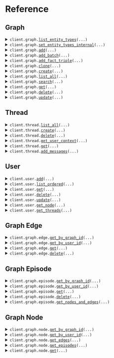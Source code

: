 # Reference
## Graph
<details><summary><code>client.graph.<a href="src/zep_cloud/graph/client.py">list_entity_types</a>(...)</code></summary>
<dl>
<dd>

#### 📝 Description

<dl>
<dd>

<dl>
<dd>

Returns all entity types for a project, user, or graph.
</dd>
</dl>
</dd>
</dl>

#### 🔌 Usage

<dl>
<dd>

<dl>
<dd>

```python
from zep_cloud import Zep

client = Zep(
    api_key="YOUR_API_KEY",
)
client.graph.list_entity_types()

```
</dd>
</dl>
</dd>
</dl>

#### ⚙️ Parameters

<dl>
<dd>

<dl>
<dd>

**user_id:** `typing.Optional[str]` — User ID to get user-specific entity types
    
</dd>
</dl>

<dl>
<dd>

**graph_id:** `typing.Optional[str]` — Graph ID to get graph-specific entity types
    
</dd>
</dl>

<dl>
<dd>

**request_options:** `typing.Optional[RequestOptions]` — Request-specific configuration.
    
</dd>
</dl>
</dd>
</dl>


</dd>
</dl>
</details>

<details><summary><code>client.graph.<a href="src/zep_cloud/graph/client.py">set_entity_types_internal</a>(...)</code></summary>
<dl>
<dd>

#### 📝 Description

<dl>
<dd>

<dl>
<dd>

Sets the entity types for multiple users and graphs, replacing any existing ones.
</dd>
</dl>
</dd>
</dl>

#### 🔌 Usage

<dl>
<dd>

<dl>
<dd>

```python
from zep_cloud import Zep

client = Zep(
    api_key="YOUR_API_KEY",
)
client.graph.set_entity_types_internal()

```
</dd>
</dl>
</dd>
</dl>

#### ⚙️ Parameters

<dl>
<dd>

<dl>
<dd>

**edge_types:** `typing.Optional[typing.Sequence[EdgeType]]` 
    
</dd>
</dl>

<dl>
<dd>

**entity_types:** `typing.Optional[typing.Sequence[EntityType]]` 
    
</dd>
</dl>

<dl>
<dd>

**graph_ids:** `typing.Optional[typing.Sequence[str]]` 
    
</dd>
</dl>

<dl>
<dd>

**user_ids:** `typing.Optional[typing.Sequence[str]]` 
    
</dd>
</dl>

<dl>
<dd>

**request_options:** `typing.Optional[RequestOptions]` — Request-specific configuration.
    
</dd>
</dl>
</dd>
</dl>


</dd>
</dl>
</details>

<details><summary><code>client.graph.<a href="src/zep_cloud/graph/client.py">add</a>(...)</code></summary>
<dl>
<dd>

#### 📝 Description

<dl>
<dd>

<dl>
<dd>

Add data to the graph.
</dd>
</dl>
</dd>
</dl>

#### 🔌 Usage

<dl>
<dd>

<dl>
<dd>

```python
from zep_cloud import Zep

client = Zep(
    api_key="YOUR_API_KEY",
)
client.graph.add(
    data="data",
    type="text",
)

```
</dd>
</dl>
</dd>
</dl>

#### ⚙️ Parameters

<dl>
<dd>

<dl>
<dd>

**data:** `str` 
    
</dd>
</dl>

<dl>
<dd>

**type:** `GraphDataType` 
    
</dd>
</dl>

<dl>
<dd>

**created_at:** `typing.Optional[str]` 
    
</dd>
</dl>

<dl>
<dd>

**graph_id:** `typing.Optional[str]` — graph_id is the ID of the graph to which the data will be added. If adding to the user graph, please use user_id field instead.
    
</dd>
</dl>

<dl>
<dd>

**source_description:** `typing.Optional[str]` 
    
</dd>
</dl>

<dl>
<dd>

**user_id:** `typing.Optional[str]` — User ID is the ID of the user to which the data will be added. If not adding to a user graph, please use graph_id field instead.
    
</dd>
</dl>

<dl>
<dd>

**request_options:** `typing.Optional[RequestOptions]` — Request-specific configuration.
    
</dd>
</dl>
</dd>
</dl>


</dd>
</dl>
</details>

<details><summary><code>client.graph.<a href="src/zep_cloud/graph/client.py">add_batch</a>(...)</code></summary>
<dl>
<dd>

#### 📝 Description

<dl>
<dd>

<dl>
<dd>

Add data to the graph in batch mode, processing episodes concurrently. Use only for data that is insensitive to processing order.
</dd>
</dl>
</dd>
</dl>

#### 🔌 Usage

<dl>
<dd>

<dl>
<dd>

```python
from zep_cloud import EpisodeData, Zep

client = Zep(
    api_key="YOUR_API_KEY",
)
client.graph.add_batch(
    episodes=[
        EpisodeData(
            data="data",
            type="text",
        )
    ],
)

```
</dd>
</dl>
</dd>
</dl>

#### ⚙️ Parameters

<dl>
<dd>

<dl>
<dd>

**episodes:** `typing.Sequence[EpisodeData]` 
    
</dd>
</dl>

<dl>
<dd>

**graph_id:** `typing.Optional[str]` — graph_id is the ID of the graph to which the data will be added. If adding to the user graph, please use user_id field instead.
    
</dd>
</dl>

<dl>
<dd>

**user_id:** `typing.Optional[str]` — User ID is the ID of the user to which the data will be added. If not adding to a user graph, please use graph_id field instead.
    
</dd>
</dl>

<dl>
<dd>

**request_options:** `typing.Optional[RequestOptions]` — Request-specific configuration.
    
</dd>
</dl>
</dd>
</dl>


</dd>
</dl>
</details>

<details><summary><code>client.graph.<a href="src/zep_cloud/graph/client.py">add_fact_triple</a>(...)</code></summary>
<dl>
<dd>

#### 📝 Description

<dl>
<dd>

<dl>
<dd>

Add a fact triple for a user or group
</dd>
</dl>
</dd>
</dl>

#### 🔌 Usage

<dl>
<dd>

<dl>
<dd>

```python
from zep_cloud import Zep

client = Zep(
    api_key="YOUR_API_KEY",
)
client.graph.add_fact_triple(
    fact="fact",
    fact_name="fact_name",
    target_node_name="target_node_name",
)

```
</dd>
</dl>
</dd>
</dl>

#### ⚙️ Parameters

<dl>
<dd>

<dl>
<dd>

**fact:** `str` — The fact relating the two nodes that this edge represents
    
</dd>
</dl>

<dl>
<dd>

**fact_name:** `str` — The name of the edge to add. Should be all caps using snake case (eg RELATES_TO)
    
</dd>
</dl>

<dl>
<dd>

**target_node_name:** `str` — The name of the target node to add
    
</dd>
</dl>

<dl>
<dd>

**created_at:** `typing.Optional[str]` — The timestamp of the message
    
</dd>
</dl>

<dl>
<dd>

**expired_at:** `typing.Optional[str]` — The time (if any) at which the edge expires
    
</dd>
</dl>

<dl>
<dd>

**fact_uuid:** `typing.Optional[str]` — The uuid of the edge to add
    
</dd>
</dl>

<dl>
<dd>

**graph_id:** `typing.Optional[str]` 
    
</dd>
</dl>

<dl>
<dd>

**invalid_at:** `typing.Optional[str]` — The time (if any) at which the fact stops being true
    
</dd>
</dl>

<dl>
<dd>

**source_node_name:** `typing.Optional[str]` — The name of the source node to add
    
</dd>
</dl>

<dl>
<dd>

**source_node_summary:** `typing.Optional[str]` — The summary of the source node to add
    
</dd>
</dl>

<dl>
<dd>

**source_node_uuid:** `typing.Optional[str]` — The source node uuid
    
</dd>
</dl>

<dl>
<dd>

**target_node_summary:** `typing.Optional[str]` — The summary of the target node to add
    
</dd>
</dl>

<dl>
<dd>

**target_node_uuid:** `typing.Optional[str]` — The target node uuid
    
</dd>
</dl>

<dl>
<dd>

**user_id:** `typing.Optional[str]` 
    
</dd>
</dl>

<dl>
<dd>

**valid_at:** `typing.Optional[str]` — The time at which the fact becomes true
    
</dd>
</dl>

<dl>
<dd>

**request_options:** `typing.Optional[RequestOptions]` — Request-specific configuration.
    
</dd>
</dl>
</dd>
</dl>


</dd>
</dl>
</details>

<details><summary><code>client.graph.<a href="src/zep_cloud/graph/client.py">clone</a>(...)</code></summary>
<dl>
<dd>

#### 📝 Description

<dl>
<dd>

<dl>
<dd>

Clone a user or group graph.
</dd>
</dl>
</dd>
</dl>

#### 🔌 Usage

<dl>
<dd>

<dl>
<dd>

```python
from zep_cloud import Zep

client = Zep(
    api_key="YOUR_API_KEY",
)
client.graph.clone()

```
</dd>
</dl>
</dd>
</dl>

#### ⚙️ Parameters

<dl>
<dd>

<dl>
<dd>

**source_graph_id:** `typing.Optional[str]` — source_graph_id is the ID of the graph to be cloned. Required if source_user_id is not provided
    
</dd>
</dl>

<dl>
<dd>

**source_user_id:** `typing.Optional[str]` — user_id of the user whose graph is being cloned. Required if source_graph_id is not provided
    
</dd>
</dl>

<dl>
<dd>

**target_graph_id:** `typing.Optional[str]` — target_graph_id is the ID to be set on the cloned graph. Must not point to an existing graph. Required if target_user_id is not provided.
    
</dd>
</dl>

<dl>
<dd>

**target_user_id:** `typing.Optional[str]` — user_id to be set on the cloned user. Must not point to an existing user. Required if target_graph_id is not provided.
    
</dd>
</dl>

<dl>
<dd>

**request_options:** `typing.Optional[RequestOptions]` — Request-specific configuration.
    
</dd>
</dl>
</dd>
</dl>


</dd>
</dl>
</details>

<details><summary><code>client.graph.<a href="src/zep_cloud/graph/client.py">create</a>(...)</code></summary>
<dl>
<dd>

#### 📝 Description

<dl>
<dd>

<dl>
<dd>

Creates a new graph.
</dd>
</dl>
</dd>
</dl>

#### 🔌 Usage

<dl>
<dd>

<dl>
<dd>

```python
from zep_cloud import Zep

client = Zep(
    api_key="YOUR_API_KEY",
)
client.graph.create(
    graph_id="graph_id",
)

```
</dd>
</dl>
</dd>
</dl>

#### ⚙️ Parameters

<dl>
<dd>

<dl>
<dd>

**graph_id:** `str` 
    
</dd>
</dl>

<dl>
<dd>

**description:** `typing.Optional[str]` 
    
</dd>
</dl>

<dl>
<dd>

**fact_rating_instruction:** `typing.Optional[FactRatingInstruction]` 
    
</dd>
</dl>

<dl>
<dd>

**name:** `typing.Optional[str]` 
    
</dd>
</dl>

<dl>
<dd>

**request_options:** `typing.Optional[RequestOptions]` — Request-specific configuration.
    
</dd>
</dl>
</dd>
</dl>


</dd>
</dl>
</details>

<details><summary><code>client.graph.<a href="src/zep_cloud/graph/client.py">list_all</a>(...)</code></summary>
<dl>
<dd>

#### 📝 Description

<dl>
<dd>

<dl>
<dd>

Returns all graphs.
</dd>
</dl>
</dd>
</dl>

#### 🔌 Usage

<dl>
<dd>

<dl>
<dd>

```python
from zep_cloud import Zep

client = Zep(
    api_key="YOUR_API_KEY",
)
client.graph.list_all()

```
</dd>
</dl>
</dd>
</dl>

#### ⚙️ Parameters

<dl>
<dd>

<dl>
<dd>

**page_number:** `typing.Optional[int]` — Page number for pagination, starting from 1.
    
</dd>
</dl>

<dl>
<dd>

**page_size:** `typing.Optional[int]` — Number of graphs to retrieve per page.
    
</dd>
</dl>

<dl>
<dd>

**request_options:** `typing.Optional[RequestOptions]` — Request-specific configuration.
    
</dd>
</dl>
</dd>
</dl>


</dd>
</dl>
</details>

<details><summary><code>client.graph.<a href="src/zep_cloud/graph/client.py">search</a>(...)</code></summary>
<dl>
<dd>

#### 📝 Description

<dl>
<dd>

<dl>
<dd>

Perform a graph search query.
</dd>
</dl>
</dd>
</dl>

#### 🔌 Usage

<dl>
<dd>

<dl>
<dd>

```python
from zep_cloud import Zep

client = Zep(
    api_key="YOUR_API_KEY",
)
client.graph.search(
    query="query",
)

```
</dd>
</dl>
</dd>
</dl>

#### ⚙️ Parameters

<dl>
<dd>

<dl>
<dd>

**query:** `str` — The string to search for (required)
    
</dd>
</dl>

<dl>
<dd>

**bfs_origin_node_uuids:** `typing.Optional[typing.Sequence[str]]` — Nodes that are the origins of the BFS searches
    
</dd>
</dl>

<dl>
<dd>

**center_node_uuid:** `typing.Optional[str]` — Node to rerank around for node distance reranking
    
</dd>
</dl>

<dl>
<dd>

**graph_id:** `typing.Optional[str]` — The graph_id to search in. When searching user graph, please use user_id instead.
    
</dd>
</dl>

<dl>
<dd>

**limit:** `typing.Optional[int]` — The maximum number of facts to retrieve. Defaults to 10. Limited to 50.
    
</dd>
</dl>

<dl>
<dd>

**min_fact_rating:** `typing.Optional[float]` — The minimum rating by which to filter relevant facts
    
</dd>
</dl>

<dl>
<dd>

**min_score:** `typing.Optional[float]` — Deprecated
    
</dd>
</dl>

<dl>
<dd>

**mmr_lambda:** `typing.Optional[float]` — weighting for maximal marginal relevance
    
</dd>
</dl>

<dl>
<dd>

**reranker:** `typing.Optional[Reranker]` — Defaults to RRF
    
</dd>
</dl>

<dl>
<dd>

**scope:** `typing.Optional[GraphSearchScope]` — Defaults to Edges. Communities will be added in the future.
    
</dd>
</dl>

<dl>
<dd>

**search_filters:** `typing.Optional[SearchFilters]` — Search filters to apply to the search
    
</dd>
</dl>

<dl>
<dd>

**user_id:** `typing.Optional[str]` — The user_id when searching user graph. If not searching user graph, please use graph_id instead.
    
</dd>
</dl>

<dl>
<dd>

**request_options:** `typing.Optional[RequestOptions]` — Request-specific configuration.
    
</dd>
</dl>
</dd>
</dl>


</dd>
</dl>
</details>

<details><summary><code>client.graph.<a href="src/zep_cloud/graph/client.py">get</a>(...)</code></summary>
<dl>
<dd>

#### 📝 Description

<dl>
<dd>

<dl>
<dd>

Returns a graph.
</dd>
</dl>
</dd>
</dl>

#### 🔌 Usage

<dl>
<dd>

<dl>
<dd>

```python
from zep_cloud import Zep

client = Zep(
    api_key="YOUR_API_KEY",
)
client.graph.get(
    graph_id="graphId",
)

```
</dd>
</dl>
</dd>
</dl>

#### ⚙️ Parameters

<dl>
<dd>

<dl>
<dd>

**graph_id:** `str` — The graph_id of the graph to get.
    
</dd>
</dl>

<dl>
<dd>

**request_options:** `typing.Optional[RequestOptions]` — Request-specific configuration.
    
</dd>
</dl>
</dd>
</dl>


</dd>
</dl>
</details>

<details><summary><code>client.graph.<a href="src/zep_cloud/graph/client.py">delete</a>(...)</code></summary>
<dl>
<dd>

#### 📝 Description

<dl>
<dd>

<dl>
<dd>

Deletes a graph. If you would like to delete a user graph, make sure to use user.delete instead.
</dd>
</dl>
</dd>
</dl>

#### 🔌 Usage

<dl>
<dd>

<dl>
<dd>

```python
from zep_cloud import Zep

client = Zep(
    api_key="YOUR_API_KEY",
)
client.graph.delete(
    graph_id="graphId",
)

```
</dd>
</dl>
</dd>
</dl>

#### ⚙️ Parameters

<dl>
<dd>

<dl>
<dd>

**graph_id:** `str` — Graph ID
    
</dd>
</dl>

<dl>
<dd>

**request_options:** `typing.Optional[RequestOptions]` — Request-specific configuration.
    
</dd>
</dl>
</dd>
</dl>


</dd>
</dl>
</details>

<details><summary><code>client.graph.<a href="src/zep_cloud/graph/client.py">update</a>(...)</code></summary>
<dl>
<dd>

#### 📝 Description

<dl>
<dd>

<dl>
<dd>

Updates information about a graph.
</dd>
</dl>
</dd>
</dl>

#### 🔌 Usage

<dl>
<dd>

<dl>
<dd>

```python
from zep_cloud import Zep

client = Zep(
    api_key="YOUR_API_KEY",
)
client.graph.update(
    graph_id="graphId",
)

```
</dd>
</dl>
</dd>
</dl>

#### ⚙️ Parameters

<dl>
<dd>

<dl>
<dd>

**graph_id:** `str` — Graph ID
    
</dd>
</dl>

<dl>
<dd>

**description:** `typing.Optional[str]` 
    
</dd>
</dl>

<dl>
<dd>

**fact_rating_instruction:** `typing.Optional[FactRatingInstruction]` 
    
</dd>
</dl>

<dl>
<dd>

**name:** `typing.Optional[str]` 
    
</dd>
</dl>

<dl>
<dd>

**request_options:** `typing.Optional[RequestOptions]` — Request-specific configuration.
    
</dd>
</dl>
</dd>
</dl>


</dd>
</dl>
</details>

## Thread
<details><summary><code>client.thread.<a href="src/zep_cloud/thread/client.py">list_all</a>(...)</code></summary>
<dl>
<dd>

#### 📝 Description

<dl>
<dd>

<dl>
<dd>

Returns all threads.
</dd>
</dl>
</dd>
</dl>

#### 🔌 Usage

<dl>
<dd>

<dl>
<dd>

```python
from zep_cloud import Zep

client = Zep(
    api_key="YOUR_API_KEY",
)
client.thread.list_all()

```
</dd>
</dl>
</dd>
</dl>

#### ⚙️ Parameters

<dl>
<dd>

<dl>
<dd>

**page_number:** `typing.Optional[int]` — Page number for pagination, starting from 1
    
</dd>
</dl>

<dl>
<dd>

**page_size:** `typing.Optional[int]` — Number of threads to retrieve per page.
    
</dd>
</dl>

<dl>
<dd>

**order_by:** `typing.Optional[str]` — Field to order the results by: created_at, updated_at, user_id, thread_id.
    
</dd>
</dl>

<dl>
<dd>

**asc:** `typing.Optional[bool]` — Order direction: true for ascending, false for descending.
    
</dd>
</dl>

<dl>
<dd>

**request_options:** `typing.Optional[RequestOptions]` — Request-specific configuration.
    
</dd>
</dl>
</dd>
</dl>


</dd>
</dl>
</details>

<details><summary><code>client.thread.<a href="src/zep_cloud/thread/client.py">create</a>(...)</code></summary>
<dl>
<dd>

#### 📝 Description

<dl>
<dd>

<dl>
<dd>

Start a new thread.
</dd>
</dl>
</dd>
</dl>

#### 🔌 Usage

<dl>
<dd>

<dl>
<dd>

```python
from zep_cloud import Zep

client = Zep(
    api_key="YOUR_API_KEY",
)
client.thread.create(
    thread_id="thread_id",
    user_id="user_id",
)

```
</dd>
</dl>
</dd>
</dl>

#### ⚙️ Parameters

<dl>
<dd>

<dl>
<dd>

**thread_id:** `str` — The unique identifier of the thread.
    
</dd>
</dl>

<dl>
<dd>

**user_id:** `str` — The unique identifier of the user associated with the thread
    
</dd>
</dl>

<dl>
<dd>

**request_options:** `typing.Optional[RequestOptions]` — Request-specific configuration.
    
</dd>
</dl>
</dd>
</dl>


</dd>
</dl>
</details>

<details><summary><code>client.thread.<a href="src/zep_cloud/thread/client.py">delete</a>(...)</code></summary>
<dl>
<dd>

#### 📝 Description

<dl>
<dd>

<dl>
<dd>

Deletes a thread.
</dd>
</dl>
</dd>
</dl>

#### 🔌 Usage

<dl>
<dd>

<dl>
<dd>

```python
from zep_cloud import Zep

client = Zep(
    api_key="YOUR_API_KEY",
)
client.thread.delete(
    thread_id="threadId",
)

```
</dd>
</dl>
</dd>
</dl>

#### ⚙️ Parameters

<dl>
<dd>

<dl>
<dd>

**thread_id:** `str` — The ID of the thread for which memory should be deleted.
    
</dd>
</dl>

<dl>
<dd>

**request_options:** `typing.Optional[RequestOptions]` — Request-specific configuration.
    
</dd>
</dl>
</dd>
</dl>


</dd>
</dl>
</details>

<details><summary><code>client.thread.<a href="src/zep_cloud/thread/client.py">get_user_context</a>(...)</code></summary>
<dl>
<dd>

#### 📝 Description

<dl>
<dd>

<dl>
<dd>

Returns most relevant context for a given thread.
</dd>
</dl>
</dd>
</dl>

#### 🔌 Usage

<dl>
<dd>

<dl>
<dd>

```python
from zep_cloud import Zep

client = Zep(
    api_key="YOUR_API_KEY",
)
client.thread.get_user_context(
    thread_id="threadId",
)

```
</dd>
</dl>
</dd>
</dl>

#### ⚙️ Parameters

<dl>
<dd>

<dl>
<dd>

**thread_id:** `str` — The ID of the thread for which to retrieve context.
    
</dd>
</dl>

<dl>
<dd>

**min_rating:** `typing.Optional[float]` — The minimum rating by which to filter relevant facts.
    
</dd>
</dl>

<dl>
<dd>

**mode:** `typing.Optional[ThreadGetUserContextRequestMode]` — Defaults to summary mode. Use basic for lower latency
    
</dd>
</dl>

<dl>
<dd>

**request_options:** `typing.Optional[RequestOptions]` — Request-specific configuration.
    
</dd>
</dl>
</dd>
</dl>


</dd>
</dl>
</details>

<details><summary><code>client.thread.<a href="src/zep_cloud/thread/client.py">get</a>(...)</code></summary>
<dl>
<dd>

#### 📝 Description

<dl>
<dd>

<dl>
<dd>

Returns messages for a thread.
</dd>
</dl>
</dd>
</dl>

#### 🔌 Usage

<dl>
<dd>

<dl>
<dd>

```python
from zep_cloud import Zep

client = Zep(
    api_key="YOUR_API_KEY",
)
client.thread.get(
    thread_id="threadId",
)

```
</dd>
</dl>
</dd>
</dl>

#### ⚙️ Parameters

<dl>
<dd>

<dl>
<dd>

**thread_id:** `str` — Thread ID
    
</dd>
</dl>

<dl>
<dd>

**limit:** `typing.Optional[int]` — Limit the number of results returned
    
</dd>
</dl>

<dl>
<dd>

**cursor:** `typing.Optional[int]` — Cursor for pagination
    
</dd>
</dl>

<dl>
<dd>

**request_options:** `typing.Optional[RequestOptions]` — Request-specific configuration.
    
</dd>
</dl>
</dd>
</dl>


</dd>
</dl>
</details>

<details><summary><code>client.thread.<a href="src/zep_cloud/thread/client.py">add_messages</a>(...)</code></summary>
<dl>
<dd>

#### 📝 Description

<dl>
<dd>

<dl>
<dd>

Add messages to a thread.
</dd>
</dl>
</dd>
</dl>

#### 🔌 Usage

<dl>
<dd>

<dl>
<dd>

```python
from zep_cloud import Message, Zep

client = Zep(
    api_key="YOUR_API_KEY",
)
client.thread.add_messages(
    thread_id="threadId",
    messages=[
        Message(
            content="content",
            role="norole",
        )
    ],
)

```
</dd>
</dl>
</dd>
</dl>

#### ⚙️ Parameters

<dl>
<dd>

<dl>
<dd>

**thread_id:** `str` — The ID of the thread to which messages should be added.
    
</dd>
</dl>

<dl>
<dd>

**messages:** `typing.Sequence[Message]` — A list of message objects, where each message contains a role and content.
    
</dd>
</dl>

<dl>
<dd>

**ignore_roles:** `typing.Optional[typing.Sequence[RoleType]]` 

Optional list of role types to ignore when adding messages to graph memory.
The message itself will still be added, retained and used as context for messages
that are added to a user's graph.
    
</dd>
</dl>

<dl>
<dd>

**return_context:** `typing.Optional[bool]` — Optionally return memory context relevant to the most recent messages.
    
</dd>
</dl>

<dl>
<dd>

**request_options:** `typing.Optional[RequestOptions]` — Request-specific configuration.
    
</dd>
</dl>
</dd>
</dl>


</dd>
</dl>
</details>

## User
<details><summary><code>client.user.<a href="src/zep_cloud/user/client.py">add</a>(...)</code></summary>
<dl>
<dd>

#### 📝 Description

<dl>
<dd>

<dl>
<dd>

Adds a user.
</dd>
</dl>
</dd>
</dl>

#### 🔌 Usage

<dl>
<dd>

<dl>
<dd>

```python
from zep_cloud import Zep

client = Zep(
    api_key="YOUR_API_KEY",
)
client.user.add(
    user_id="user_id",
)

```
</dd>
</dl>
</dd>
</dl>

#### ⚙️ Parameters

<dl>
<dd>

<dl>
<dd>

**user_id:** `str` — The unique identifier of the user.
    
</dd>
</dl>

<dl>
<dd>

**email:** `typing.Optional[str]` — The email address of the user.
    
</dd>
</dl>

<dl>
<dd>

**fact_rating_instruction:** `typing.Optional[FactRatingInstruction]` — Optional instruction to use for fact rating.
    
</dd>
</dl>

<dl>
<dd>

**first_name:** `typing.Optional[str]` — The first name of the user.
    
</dd>
</dl>

<dl>
<dd>

**last_name:** `typing.Optional[str]` — The last name of the user.
    
</dd>
</dl>

<dl>
<dd>

**metadata:** `typing.Optional[typing.Dict[str, typing.Optional[typing.Any]]]` — The metadata associated with the user.
    
</dd>
</dl>

<dl>
<dd>

**request_options:** `typing.Optional[RequestOptions]` — Request-specific configuration.
    
</dd>
</dl>
</dd>
</dl>


</dd>
</dl>
</details>

<details><summary><code>client.user.<a href="src/zep_cloud/user/client.py">list_ordered</a>(...)</code></summary>
<dl>
<dd>

#### 📝 Description

<dl>
<dd>

<dl>
<dd>

Returns all users.
</dd>
</dl>
</dd>
</dl>

#### 🔌 Usage

<dl>
<dd>

<dl>
<dd>

```python
from zep_cloud import Zep

client = Zep(
    api_key="YOUR_API_KEY",
)
client.user.list_ordered()

```
</dd>
</dl>
</dd>
</dl>

#### ⚙️ Parameters

<dl>
<dd>

<dl>
<dd>

**page_number:** `typing.Optional[int]` — Page number for pagination, starting from 1
    
</dd>
</dl>

<dl>
<dd>

**page_size:** `typing.Optional[int]` — Number of users to retrieve per page
    
</dd>
</dl>

<dl>
<dd>

**request_options:** `typing.Optional[RequestOptions]` — Request-specific configuration.
    
</dd>
</dl>
</dd>
</dl>


</dd>
</dl>
</details>

<details><summary><code>client.user.<a href="src/zep_cloud/user/client.py">get</a>(...)</code></summary>
<dl>
<dd>

#### 📝 Description

<dl>
<dd>

<dl>
<dd>

Returns a user.
</dd>
</dl>
</dd>
</dl>

#### 🔌 Usage

<dl>
<dd>

<dl>
<dd>

```python
from zep_cloud import Zep

client = Zep(
    api_key="YOUR_API_KEY",
)
client.user.get(
    user_id="userId",
)

```
</dd>
</dl>
</dd>
</dl>

#### ⚙️ Parameters

<dl>
<dd>

<dl>
<dd>

**user_id:** `str` — The user_id of the user to get.
    
</dd>
</dl>

<dl>
<dd>

**request_options:** `typing.Optional[RequestOptions]` — Request-specific configuration.
    
</dd>
</dl>
</dd>
</dl>


</dd>
</dl>
</details>

<details><summary><code>client.user.<a href="src/zep_cloud/user/client.py">delete</a>(...)</code></summary>
<dl>
<dd>

#### 📝 Description

<dl>
<dd>

<dl>
<dd>

Deletes a user.
</dd>
</dl>
</dd>
</dl>

#### 🔌 Usage

<dl>
<dd>

<dl>
<dd>

```python
from zep_cloud import Zep

client = Zep(
    api_key="YOUR_API_KEY",
)
client.user.delete(
    user_id="userId",
)

```
</dd>
</dl>
</dd>
</dl>

#### ⚙️ Parameters

<dl>
<dd>

<dl>
<dd>

**user_id:** `str` — User ID
    
</dd>
</dl>

<dl>
<dd>

**request_options:** `typing.Optional[RequestOptions]` — Request-specific configuration.
    
</dd>
</dl>
</dd>
</dl>


</dd>
</dl>
</details>

<details><summary><code>client.user.<a href="src/zep_cloud/user/client.py">update</a>(...)</code></summary>
<dl>
<dd>

#### 📝 Description

<dl>
<dd>

<dl>
<dd>

Updates a user.
</dd>
</dl>
</dd>
</dl>

#### 🔌 Usage

<dl>
<dd>

<dl>
<dd>

```python
from zep_cloud import Zep

client = Zep(
    api_key="YOUR_API_KEY",
)
client.user.update(
    user_id="userId",
)

```
</dd>
</dl>
</dd>
</dl>

#### ⚙️ Parameters

<dl>
<dd>

<dl>
<dd>

**user_id:** `str` — User ID
    
</dd>
</dl>

<dl>
<dd>

**email:** `typing.Optional[str]` — The email address of the user.
    
</dd>
</dl>

<dl>
<dd>

**fact_rating_instruction:** `typing.Optional[FactRatingInstruction]` — Optional instruction to use for fact rating.
    
</dd>
</dl>

<dl>
<dd>

**first_name:** `typing.Optional[str]` — The first name of the user.
    
</dd>
</dl>

<dl>
<dd>

**last_name:** `typing.Optional[str]` — The last name of the user.
    
</dd>
</dl>

<dl>
<dd>

**metadata:** `typing.Optional[typing.Dict[str, typing.Optional[typing.Any]]]` — The metadata to update
    
</dd>
</dl>

<dl>
<dd>

**request_options:** `typing.Optional[RequestOptions]` — Request-specific configuration.
    
</dd>
</dl>
</dd>
</dl>


</dd>
</dl>
</details>

<details><summary><code>client.user.<a href="src/zep_cloud/user/client.py">get_node</a>(...)</code></summary>
<dl>
<dd>

#### 📝 Description

<dl>
<dd>

<dl>
<dd>

Returns a user's node.
</dd>
</dl>
</dd>
</dl>

#### 🔌 Usage

<dl>
<dd>

<dl>
<dd>

```python
from zep_cloud import Zep

client = Zep(
    api_key="YOUR_API_KEY",
)
client.user.get_node(
    user_id="userId",
)

```
</dd>
</dl>
</dd>
</dl>

#### ⚙️ Parameters

<dl>
<dd>

<dl>
<dd>

**user_id:** `str` — The user_id of the user to get the node for.
    
</dd>
</dl>

<dl>
<dd>

**request_options:** `typing.Optional[RequestOptions]` — Request-specific configuration.
    
</dd>
</dl>
</dd>
</dl>


</dd>
</dl>
</details>

<details><summary><code>client.user.<a href="src/zep_cloud/user/client.py">get_threads</a>(...)</code></summary>
<dl>
<dd>

#### 📝 Description

<dl>
<dd>

<dl>
<dd>

Returns all threads for a user.
</dd>
</dl>
</dd>
</dl>

#### 🔌 Usage

<dl>
<dd>

<dl>
<dd>

```python
from zep_cloud import Zep

client = Zep(
    api_key="YOUR_API_KEY",
)
client.user.get_threads(
    user_id="userId",
)

```
</dd>
</dl>
</dd>
</dl>

#### ⚙️ Parameters

<dl>
<dd>

<dl>
<dd>

**user_id:** `str` — User ID
    
</dd>
</dl>

<dl>
<dd>

**request_options:** `typing.Optional[RequestOptions]` — Request-specific configuration.
    
</dd>
</dl>
</dd>
</dl>


</dd>
</dl>
</details>

## Graph Edge
<details><summary><code>client.graph.edge.<a href="src/zep_cloud/graph/edge/client.py">get_by_graph_id</a>(...)</code></summary>
<dl>
<dd>

#### 📝 Description

<dl>
<dd>

<dl>
<dd>

Returns all edges for a graph.
</dd>
</dl>
</dd>
</dl>

#### 🔌 Usage

<dl>
<dd>

<dl>
<dd>

```python
from zep_cloud import Zep

client = Zep(
    api_key="YOUR_API_KEY",
)
client.graph.edge.get_by_graph_id(
    graph_id="graph_id",
)

```
</dd>
</dl>
</dd>
</dl>

#### ⚙️ Parameters

<dl>
<dd>

<dl>
<dd>

**graph_id:** `str` — Graph ID
    
</dd>
</dl>

<dl>
<dd>

**limit:** `typing.Optional[int]` — Maximum number of items to return
    
</dd>
</dl>

<dl>
<dd>

**uuid_cursor:** `typing.Optional[str]` — UUID based cursor, used for pagination. Should be the UUID of the last item in the previous page
    
</dd>
</dl>

<dl>
<dd>

**request_options:** `typing.Optional[RequestOptions]` — Request-specific configuration.
    
</dd>
</dl>
</dd>
</dl>


</dd>
</dl>
</details>

<details><summary><code>client.graph.edge.<a href="src/zep_cloud/graph/edge/client.py">get_by_user_id</a>(...)</code></summary>
<dl>
<dd>

#### 📝 Description

<dl>
<dd>

<dl>
<dd>

Returns all edges for a user.
</dd>
</dl>
</dd>
</dl>

#### 🔌 Usage

<dl>
<dd>

<dl>
<dd>

```python
from zep_cloud import Zep

client = Zep(
    api_key="YOUR_API_KEY",
)
client.graph.edge.get_by_user_id(
    user_id="user_id",
)

```
</dd>
</dl>
</dd>
</dl>

#### ⚙️ Parameters

<dl>
<dd>

<dl>
<dd>

**user_id:** `str` — User ID
    
</dd>
</dl>

<dl>
<dd>

**limit:** `typing.Optional[int]` — Maximum number of items to return
    
</dd>
</dl>

<dl>
<dd>

**uuid_cursor:** `typing.Optional[str]` — UUID based cursor, used for pagination. Should be the UUID of the last item in the previous page
    
</dd>
</dl>

<dl>
<dd>

**request_options:** `typing.Optional[RequestOptions]` — Request-specific configuration.
    
</dd>
</dl>
</dd>
</dl>


</dd>
</dl>
</details>

<details><summary><code>client.graph.edge.<a href="src/zep_cloud/graph/edge/client.py">get</a>(...)</code></summary>
<dl>
<dd>

#### 📝 Description

<dl>
<dd>

<dl>
<dd>

Returns a specific edge by its UUID.
</dd>
</dl>
</dd>
</dl>

#### 🔌 Usage

<dl>
<dd>

<dl>
<dd>

```python
from zep_cloud import Zep

client = Zep(
    api_key="YOUR_API_KEY",
)
client.graph.edge.get(
    uuid_="uuid",
)

```
</dd>
</dl>
</dd>
</dl>

#### ⚙️ Parameters

<dl>
<dd>

<dl>
<dd>

**uuid_:** `str` — Edge UUID
    
</dd>
</dl>

<dl>
<dd>

**request_options:** `typing.Optional[RequestOptions]` — Request-specific configuration.
    
</dd>
</dl>
</dd>
</dl>


</dd>
</dl>
</details>

<details><summary><code>client.graph.edge.<a href="src/zep_cloud/graph/edge/client.py">delete</a>(...)</code></summary>
<dl>
<dd>

#### 📝 Description

<dl>
<dd>

<dl>
<dd>

Deletes an edge by UUID.
</dd>
</dl>
</dd>
</dl>

#### 🔌 Usage

<dl>
<dd>

<dl>
<dd>

```python
from zep_cloud import Zep

client = Zep(
    api_key="YOUR_API_KEY",
)
client.graph.edge.delete(
    uuid_="uuid",
)

```
</dd>
</dl>
</dd>
</dl>

#### ⚙️ Parameters

<dl>
<dd>

<dl>
<dd>

**uuid_:** `str` — Edge UUID
    
</dd>
</dl>

<dl>
<dd>

**request_options:** `typing.Optional[RequestOptions]` — Request-specific configuration.
    
</dd>
</dl>
</dd>
</dl>


</dd>
</dl>
</details>

## Graph Episode
<details><summary><code>client.graph.episode.<a href="src/zep_cloud/graph/episode/client.py">get_by_graph_id</a>(...)</code></summary>
<dl>
<dd>

#### 📝 Description

<dl>
<dd>

<dl>
<dd>

Returns episodes by graph id.
</dd>
</dl>
</dd>
</dl>

#### 🔌 Usage

<dl>
<dd>

<dl>
<dd>

```python
from zep_cloud import Zep

client = Zep(
    api_key="YOUR_API_KEY",
)
client.graph.episode.get_by_graph_id(
    graph_id="graph_id",
)

```
</dd>
</dl>
</dd>
</dl>

#### ⚙️ Parameters

<dl>
<dd>

<dl>
<dd>

**graph_id:** `str` — Graph ID
    
</dd>
</dl>

<dl>
<dd>

**lastn:** `typing.Optional[int]` — The number of most recent episodes to retrieve.
    
</dd>
</dl>

<dl>
<dd>

**request_options:** `typing.Optional[RequestOptions]` — Request-specific configuration.
    
</dd>
</dl>
</dd>
</dl>


</dd>
</dl>
</details>

<details><summary><code>client.graph.episode.<a href="src/zep_cloud/graph/episode/client.py">get_by_user_id</a>(...)</code></summary>
<dl>
<dd>

#### 📝 Description

<dl>
<dd>

<dl>
<dd>

Returns episodes by user id.
</dd>
</dl>
</dd>
</dl>

#### 🔌 Usage

<dl>
<dd>

<dl>
<dd>

```python
from zep_cloud import Zep

client = Zep(
    api_key="YOUR_API_KEY",
)
client.graph.episode.get_by_user_id(
    user_id="user_id",
)

```
</dd>
</dl>
</dd>
</dl>

#### ⚙️ Parameters

<dl>
<dd>

<dl>
<dd>

**user_id:** `str` — User ID
    
</dd>
</dl>

<dl>
<dd>

**lastn:** `typing.Optional[int]` — The number of most recent episodes entries to retrieve.
    
</dd>
</dl>

<dl>
<dd>

**request_options:** `typing.Optional[RequestOptions]` — Request-specific configuration.
    
</dd>
</dl>
</dd>
</dl>


</dd>
</dl>
</details>

<details><summary><code>client.graph.episode.<a href="src/zep_cloud/graph/episode/client.py">get</a>(...)</code></summary>
<dl>
<dd>

#### 📝 Description

<dl>
<dd>

<dl>
<dd>

Returns episodes by UUID
</dd>
</dl>
</dd>
</dl>

#### 🔌 Usage

<dl>
<dd>

<dl>
<dd>

```python
from zep_cloud import Zep

client = Zep(
    api_key="YOUR_API_KEY",
)
client.graph.episode.get(
    uuid_="uuid",
)

```
</dd>
</dl>
</dd>
</dl>

#### ⚙️ Parameters

<dl>
<dd>

<dl>
<dd>

**uuid_:** `str` — Episode UUID
    
</dd>
</dl>

<dl>
<dd>

**request_options:** `typing.Optional[RequestOptions]` — Request-specific configuration.
    
</dd>
</dl>
</dd>
</dl>


</dd>
</dl>
</details>

<details><summary><code>client.graph.episode.<a href="src/zep_cloud/graph/episode/client.py">delete</a>(...)</code></summary>
<dl>
<dd>

#### 📝 Description

<dl>
<dd>

<dl>
<dd>

Deletes an episode by its UUID.
</dd>
</dl>
</dd>
</dl>

#### 🔌 Usage

<dl>
<dd>

<dl>
<dd>

```python
from zep_cloud import Zep

client = Zep(
    api_key="YOUR_API_KEY",
)
client.graph.episode.delete(
    uuid_="uuid",
)

```
</dd>
</dl>
</dd>
</dl>

#### ⚙️ Parameters

<dl>
<dd>

<dl>
<dd>

**uuid_:** `str` — Episode UUID
    
</dd>
</dl>

<dl>
<dd>

**request_options:** `typing.Optional[RequestOptions]` — Request-specific configuration.
    
</dd>
</dl>
</dd>
</dl>


</dd>
</dl>
</details>

<details><summary><code>client.graph.episode.<a href="src/zep_cloud/graph/episode/client.py">get_nodes_and_edges</a>(...)</code></summary>
<dl>
<dd>

#### 📝 Description

<dl>
<dd>

<dl>
<dd>

Returns nodes and edges mentioned in an episode
</dd>
</dl>
</dd>
</dl>

#### 🔌 Usage

<dl>
<dd>

<dl>
<dd>

```python
from zep_cloud import Zep

client = Zep(
    api_key="YOUR_API_KEY",
)
client.graph.episode.get_nodes_and_edges(
    uuid_="uuid",
)

```
</dd>
</dl>
</dd>
</dl>

#### ⚙️ Parameters

<dl>
<dd>

<dl>
<dd>

**uuid_:** `str` — Episode uuid
    
</dd>
</dl>

<dl>
<dd>

**request_options:** `typing.Optional[RequestOptions]` — Request-specific configuration.
    
</dd>
</dl>
</dd>
</dl>


</dd>
</dl>
</details>

## Graph Node
<details><summary><code>client.graph.node.<a href="src/zep_cloud/graph/node/client.py">get_by_graph_id</a>(...)</code></summary>
<dl>
<dd>

#### 📝 Description

<dl>
<dd>

<dl>
<dd>

Returns all nodes for a graph.
</dd>
</dl>
</dd>
</dl>

#### 🔌 Usage

<dl>
<dd>

<dl>
<dd>

```python
from zep_cloud import Zep

client = Zep(
    api_key="YOUR_API_KEY",
)
client.graph.node.get_by_graph_id(
    graph_id="graph_id",
)

```
</dd>
</dl>
</dd>
</dl>

#### ⚙️ Parameters

<dl>
<dd>

<dl>
<dd>

**graph_id:** `str` — Graph ID
    
</dd>
</dl>

<dl>
<dd>

**limit:** `typing.Optional[int]` — Maximum number of items to return
    
</dd>
</dl>

<dl>
<dd>

**uuid_cursor:** `typing.Optional[str]` — UUID based cursor, used for pagination. Should be the UUID of the last item in the previous page
    
</dd>
</dl>

<dl>
<dd>

**request_options:** `typing.Optional[RequestOptions]` — Request-specific configuration.
    
</dd>
</dl>
</dd>
</dl>


</dd>
</dl>
</details>

<details><summary><code>client.graph.node.<a href="src/zep_cloud/graph/node/client.py">get_by_user_id</a>(...)</code></summary>
<dl>
<dd>

#### 📝 Description

<dl>
<dd>

<dl>
<dd>

Returns all nodes for a user
</dd>
</dl>
</dd>
</dl>

#### 🔌 Usage

<dl>
<dd>

<dl>
<dd>

```python
from zep_cloud import Zep

client = Zep(
    api_key="YOUR_API_KEY",
)
client.graph.node.get_by_user_id(
    user_id="user_id",
)

```
</dd>
</dl>
</dd>
</dl>

#### ⚙️ Parameters

<dl>
<dd>

<dl>
<dd>

**user_id:** `str` — User ID
    
</dd>
</dl>

<dl>
<dd>

**limit:** `typing.Optional[int]` — Maximum number of items to return
    
</dd>
</dl>

<dl>
<dd>

**uuid_cursor:** `typing.Optional[str]` — UUID based cursor, used for pagination. Should be the UUID of the last item in the previous page
    
</dd>
</dl>

<dl>
<dd>

**request_options:** `typing.Optional[RequestOptions]` — Request-specific configuration.
    
</dd>
</dl>
</dd>
</dl>


</dd>
</dl>
</details>

<details><summary><code>client.graph.node.<a href="src/zep_cloud/graph/node/client.py">get_edges</a>(...)</code></summary>
<dl>
<dd>

#### 📝 Description

<dl>
<dd>

<dl>
<dd>

Returns all edges for a node
</dd>
</dl>
</dd>
</dl>

#### 🔌 Usage

<dl>
<dd>

<dl>
<dd>

```python
from zep_cloud import Zep

client = Zep(
    api_key="YOUR_API_KEY",
)
client.graph.node.get_edges(
    node_uuid="node_uuid",
)

```
</dd>
</dl>
</dd>
</dl>

#### ⚙️ Parameters

<dl>
<dd>

<dl>
<dd>

**node_uuid:** `str` — Node UUID
    
</dd>
</dl>

<dl>
<dd>

**request_options:** `typing.Optional[RequestOptions]` — Request-specific configuration.
    
</dd>
</dl>
</dd>
</dl>


</dd>
</dl>
</details>

<details><summary><code>client.graph.node.<a href="src/zep_cloud/graph/node/client.py">get_episodes</a>(...)</code></summary>
<dl>
<dd>

#### 📝 Description

<dl>
<dd>

<dl>
<dd>

Returns all episodes that mentioned a given node
</dd>
</dl>
</dd>
</dl>

#### 🔌 Usage

<dl>
<dd>

<dl>
<dd>

```python
from zep_cloud import Zep

client = Zep(
    api_key="YOUR_API_KEY",
)
client.graph.node.get_episodes(
    node_uuid="node_uuid",
)

```
</dd>
</dl>
</dd>
</dl>

#### ⚙️ Parameters

<dl>
<dd>

<dl>
<dd>

**node_uuid:** `str` — Node UUID
    
</dd>
</dl>

<dl>
<dd>

**request_options:** `typing.Optional[RequestOptions]` — Request-specific configuration.
    
</dd>
</dl>
</dd>
</dl>


</dd>
</dl>
</details>

<details><summary><code>client.graph.node.<a href="src/zep_cloud/graph/node/client.py">get</a>(...)</code></summary>
<dl>
<dd>

#### 📝 Description

<dl>
<dd>

<dl>
<dd>

Returns a specific node by its UUID.
</dd>
</dl>
</dd>
</dl>

#### 🔌 Usage

<dl>
<dd>

<dl>
<dd>

```python
from zep_cloud import Zep

client = Zep(
    api_key="YOUR_API_KEY",
)
client.graph.node.get(
    uuid_="uuid",
)

```
</dd>
</dl>
</dd>
</dl>

#### ⚙️ Parameters

<dl>
<dd>

<dl>
<dd>

**uuid_:** `str` — Node UUID
    
</dd>
</dl>

<dl>
<dd>

**request_options:** `typing.Optional[RequestOptions]` — Request-specific configuration.
    
</dd>
</dl>
</dd>
</dl>


</dd>
</dl>
</details>

